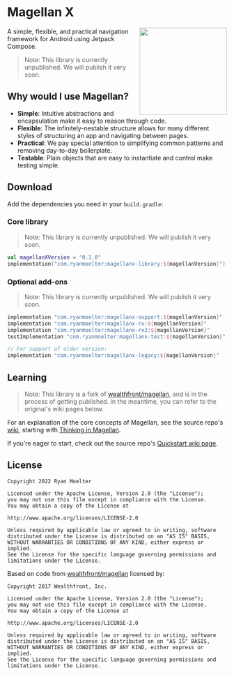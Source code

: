 # Magellan X

<img src="assets/magellan_icon_web_hi_res_512.png" width="200" align="right" />

A simple, flexible, and practical navigation framework for Android using Jetpack Compose.

> Note: This library is currently unpublished. We will publish it very soon.

## Why would I use Magellan?

- **Simple**: Intuitive abstractions and encapsulation make it easy to reason through code.
- **Flexible**: The infinitely-nestable structure allows for many different styles of structuring an app and navigating between pages.
- **Practical**: We pay special attention to simplifying common patterns and removing day-to-day boilerplate.
- **Testable**: Plain objects that are easy to instantiate and control make testing simple.
 
## Download

Add the dependencies you need in your `build.gradle`:

### Core library

> Note: This library is currently unpublished. We will publish it very soon.

```kotlin
val magellanXVersion = "0.1.0"
implementation("com.ryanmoelter:magellanx-library:${magellanVersion}")
```

### Optional add-ons

> Note: This library is currently unpublished. We will publish it very soon.

```groovy
implementation "com.ryanmoelter:magellanx-support:${magellanVersion}"
implementation "com.ryanmoelter:magellanx-rx:${magellanVersion}"
implementation "com.ryanmoelter:magellanx-rx2:${magellanVersion}"
testImplementation "com.ryanmoelter:magellanx-test:${magellanVersion}"

// For support of older version:
implementation "com.ryanmoelter:magellanx-legacy:${magellanVersion}"
```

## Learning

> Note: This library is a fork of [wealthfront/magellan](https://github.com/wealthfront/magellan), and is in the process of getting published. In the meantime, you can refer to the original's wiki pages below.

For an explanation of the core concepts of Magellan, see the source repo's [wiki](https://github.com/wealthfront/magellan/wiki), starting with [Thinking in Magellan](https://github.com/wealthfront/magellan/wiki/Thinking-in-Magellan).

If you're eager to start, check out the source repo's [Quickstart wiki page](https://github.com/wealthfront/magellan/wiki/Quickstart).

## License

```
Copyright 2022 Ryan Moelter

Licensed under the Apache License, Version 2.0 (the "License");
you may not use this file except in compliance with the License.
You may obtain a copy of the License at

http://www.apache.org/licenses/LICENSE-2.0

Unless required by applicable law or agreed to in writing, software
distributed under the License is distributed on an "AS IS" BASIS,
WITHOUT WARRANTIES OR CONDITIONS OF ANY KIND, either express or implied.
See the License for the specific language governing permissions and
limitations under the License.
```

Based on code from [wealthfront/magellan](https://github.com/wealthfront/magellan) licensed by:

```
Copyright 2017 Wealthfront, Inc.

Licensed under the Apache License, Version 2.0 (the "License");
you may not use this file except in compliance with the License.
You may obtain a copy of the License at

http://www.apache.org/licenses/LICENSE-2.0

Unless required by applicable law or agreed to in writing, software
distributed under the License is distributed on an "AS IS" BASIS,
WITHOUT WARRANTIES OR CONDITIONS OF ANY KIND, either express or implied.
See the License for the specific language governing permissions and
limitations under the License.
```
